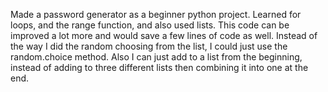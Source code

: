 Made a password generator as a beginner python project. Learned for loops, and the range function, and also used lists. This code can be improved a lot more and would save a few lines of code as well. Instead of the way I did the random choosing from the list, I could just use the random.choice method. Also I can just add to a list from the beginning, instead of adding to three different lists then combining it into one at the end.